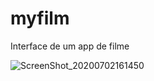 # myfilm
Interface de um app de filme

![ScreenShot_20200702161450](https://user-images.githubusercontent.com/50679360/87693420-529e0980-c763-11ea-9424-465fcca1b6e5.png)
